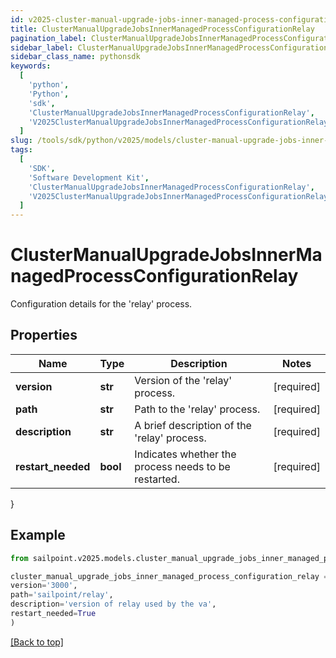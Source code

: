 ```yaml
---
id: v2025-cluster-manual-upgrade-jobs-inner-managed-process-configuration-relay
title: ClusterManualUpgradeJobsInnerManagedProcessConfigurationRelay
pagination_label: ClusterManualUpgradeJobsInnerManagedProcessConfigurationRelay
sidebar_label: ClusterManualUpgradeJobsInnerManagedProcessConfigurationRelay
sidebar_class_name: pythonsdk
keywords:
  [
    'python',
    'Python',
    'sdk',
    'ClusterManualUpgradeJobsInnerManagedProcessConfigurationRelay',
    'V2025ClusterManualUpgradeJobsInnerManagedProcessConfigurationRelay',
  ]
slug: /tools/sdk/python/v2025/models/cluster-manual-upgrade-jobs-inner-managed-process-configuration-relay
tags:
  [
    'SDK',
    'Software Development Kit',
    'ClusterManualUpgradeJobsInnerManagedProcessConfigurationRelay',
    'V2025ClusterManualUpgradeJobsInnerManagedProcessConfigurationRelay',
  ]
---
```


# ClusterManualUpgradeJobsInnerManagedProcessConfigurationRelay

Configuration details for the 'relay' process.

## Properties

| Name | Type | Description | Notes |
| --- | --- | --- | --- |
| **version** | **str** | Version of the 'relay' process. | [required] |
| **path** | **str** | Path to the 'relay' process. | [required] |
| **description** | **str** | A brief description of the 'relay' process. | [required] |
| **restart_needed** | **bool** | Indicates whether the process needs to be restarted. | [required] |

}

## Example

```python
from sailpoint.v2025.models.cluster_manual_upgrade_jobs_inner_managed_process_configuration_relay import ClusterManualUpgradeJobsInnerManagedProcessConfigurationRelay

cluster_manual_upgrade_jobs_inner_managed_process_configuration_relay = ClusterManualUpgradeJobsInnerManagedProcessConfigurationRelay(
version='3000',
path='sailpoint/relay',
description='version of relay used by the va',
restart_needed=True
)

```

[[Back to top]](#)

